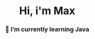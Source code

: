 <div id= "header" align= "center">
  <h1>Hi, i'm Max</h1>
  <h3>🌱 I’m currently learning Java</h3>
</div>
